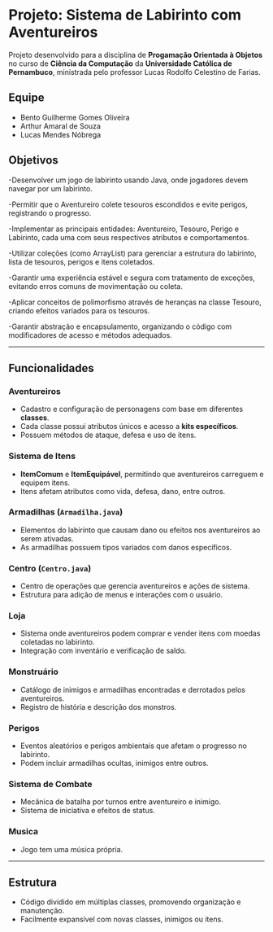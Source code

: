 # Projeto: Sistema de Labirinto com Aventureiros

Projeto desenvolvido para a disciplina de **Progamação Orientada à Objetos** no curso de **Ciência da Computação** da **Universidade Católica de Pernambuco**, ministrada pelo professor Lucas Rodolfo Celestino de Farias.

## Equipe
- Bento Guilherme Gomes Oliveira
- Arthur Amaral de Souza
- Lucas Mendes Nóbrega

## Objetivos

-Desenvolver um jogo de labirinto usando Java, onde jogadores devem navegar por um labirinto.
  
-Permitir que o Aventureiro colete tesouros escondidos e evite perigos, registrando o progresso.

-Implementar as principais entidades: Aventureiro, Tesouro, Perigo e Labirinto, cada uma com seus respectivos atributos e comportamentos.

-Utilizar coleções (como ArrayList) para gerenciar a estrutura do labirinto, lista de tesouros, perigos e itens coletados.

-Garantir uma experiência estável e segura com tratamento de exceções, evitando erros comuns de movimentação ou coleta.

-Aplicar conceitos de polimorfismo através de heranças na classe Tesouro, criando efeitos variados para os tesouros.

-Garantir abstração e encapsulamento, organizando o código com modificadores de acesso e métodos adequados.

---

## Funcionalidades

### Aventureiros
- Cadastro e configuração de personagens com base em diferentes **classes**.
- Cada classe possui atributos únicos e acesso a **kits específicos**.
- Possuem métodos de ataque, defesa e uso de itens.

### Sistema de Itens
- **ItemComum** e **ItemEquipável**, permitindo que aventureiros carreguem e equipem itens.
- Itens afetam atributos como vida, defesa, dano, entre outros.

### Armadilhas (`Armadilha.java`)
- Elementos do labirinto que causam dano ou efeitos nos aventureiros ao serem ativadas.
- As armadilhas possuem tipos variados com danos específicos.

### Centro (`Centro.java`)
- Centro de operações que gerencia aventureiros e ações de sistema.
- Estrutura para adição de menus e interações com o usuário.

###  Loja
- Sistema onde aventureiros podem comprar e vender itens com moedas coletadas no labirinto.
- Integração com inventário e verificação de saldo.

### Monstruário
- Catálogo de inimigos e armadilhas encontradas e derrotados pelos aventureiros.
- Registro de história e descrição dos monstros.

### Perigos
- Eventos aleatórios e perigos ambientais que afetam o progresso no labirinto.
- Podem incluir armadilhas ocultas, inimigos entre outros.

### Sistema de Combate
- Mecânica de batalha por turnos entre aventureiro e inimigo.
- Sistema de iniciativa e efeitos de status.

### Musica
- Jogo tem uma música própria.

---

## Estrutura

- Código dividido em múltiplas classes, promovendo organização e manutenção.
- Facilmente expansível com novas classes, inimigos ou itens.
